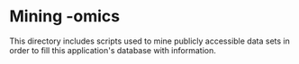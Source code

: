 # Mining -omics

This directory includes scripts used to mine publicly accessible data sets in
order to fill this application's database with information.
